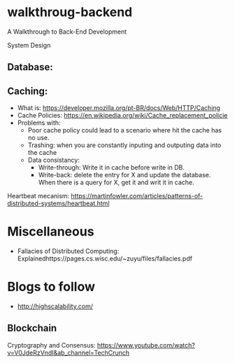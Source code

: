 # walkthroug-backend
A Walkthrough to Back-End Development

System Design

## Database:


## Caching:
- What is: https://developer.mozilla.org/pt-BR/docs/Web/HTTP/Caching
- Cache Policies: https://en.wikipedia.org/wiki/Cache_replacement_policie
- Problems with:
  - Poor cache policy could lead to a scenario where hit the cache has no use.
  - Trashing: when you are constantly inputing and outputing data into the cache   
  - Data consistancy: 
    - Write-through: Write it in cache before write in DB. 
    - Write-back: delete the entry for X and update the database. When there is a query for X, get it and writ it in cache. 
         
Heartbeat mecanism: https://martinfowler.com/articles/patterns-of-distributed-systems/heartbeat.html

# Miscellaneous
- Fallacies of Distributed Computing: Explainedhttps://pages.cs.wisc.edu/~zuyu/files/fallacies.pdf

# Blogs to follow
- http://highscalability.com/

## Blockchain 
Cryptography and Consensus: https://www.youtube.com/watch?v=V0JdeRzVndI&ab_channel=TechCrunch

